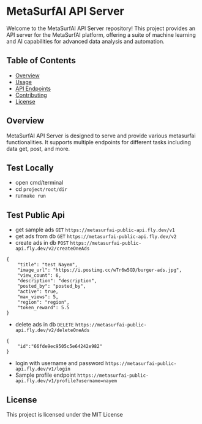 # MetaSurfAI API Server

Welcome to the MetaSurfAI API Server repository! This project provides an API server for the MetaSurfAI platform, offering a suite of machine learning and AI capabilities for advanced data analysis and automation.

## Table of Contents

- [Overview](#overview)
- [Usage](#usage)
- [API Endpoints](#api-endpoints)
- [Contributing](#contributing)
- [License](#license)

## Overview

MetaSurfAI API Server is designed to serve and provide various metasurfai functionalities. It supports multiple endpoints for different tasks including data get, post, and more.

## Test Locally

- open cmd/terminal
- cd `project/root/dir`
- run`make run`

## Test Public Api

- get sample ads `GET` `https://metasurfai-public-api.fly.dev/v1`
- get ads from db `GET` `https://metasurfai-public-api.fly.dev/v2`
- create ads in db `POST` `https://metasurfai-public-api.fly.dev/v2/createOneAds`

```
{
    "title": "test Nayem",
    "image_url": "https://i.postimg.cc/wTr6w5GD/burger-ads.jpg",
    "view_count": 6,
    "description": "description",
    "posted_by": "posted_by",
    "active": true,
    "max_views": 5,
    "region": "region",
    "token_reward": 5.5
}
```

- delete ads in db `DELETE` `https://metasurfai-public-api.fly.dev/v2/deleteOneAds`

```
{
    "id":"66fde9ec9505c5e64242e982"
}
```

- login with username and password `https://metasurfai-public-api.fly.dev/v1/login`
- Sample profile endpoint `https://metasurfai-public-api.fly.dev/v1/profile?username=nayem`

## License
This project is licensed under the MIT License 